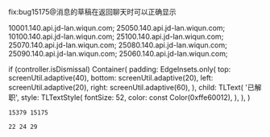 fix:bug15175@消息的草稿在返回聊天时可以正确显示


10001.140.api.jd-lan.wiqun.com; 25050.140.api.jd-lan.wiqun.com; 10100.140.api.jd-lan.wiqun.com; 25100.140.api.jd-lan.wiqun.com; 25070.140.api.jd-lan.wiqun.com; 25080.140.api.jd-lan.wiqun.com; 25090.140.api.jd-lan.wiqun.com; 25060.140.api.jd-lan.wiqun.com;


if (controller.isDismissal)
    Container(
    padding: EdgeInsets.only(
        top: screenUtil.adaptive(40),
        bottom: screenUtil.adaptive(20),
        left: screenUtil.adaptive(20),
        right: screenUtil.adaptive(60),
    ),
    child: TLText(
        '已解职',
        style: TLTextStyle(
        fontSize: 52,
        color: const Color(0xffe60012),
        ),
    ),
    )


    15379 15175

    22 24 29